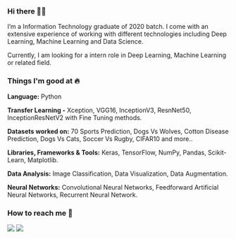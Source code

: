 ### Hi there 👋🏻 
I’m a Information Technology graduate of 2020 batch. I come with an extensive experience of working with different technologies including Deep Learning, Machine Learning and Data Science.

Currently, I am looking for a intern role in Deep Learning, Machine Learning or related field. 

### Things I'm good at :fire:
**Language:**  Python

**Transfer Learning -** Xception, VGG16, InceptionV3, ResnNet50, InceptionResNetV2 with Fine Tuning methods.

**Datasets worked on:** 70 Sports Prediction, Dogs Vs Wolves, Cotton Disease Prediction, Dogs Vs Cats, Soccer Vs Rugby, CIFAR10 and more..

**Libraries, Frameworks & Tools:** Keras, TensorFlow, NumPy, Pandas, Scikit-Learn, Matplotlib.

**Data Analysis:** Image Classification, Data Visualization, Data Augmentation.

**Neural Networks:** Convolutional Neural Networks, Feedforward Artificial Neural Networks, Recurrent Neural Network.

### How to reach me 📱

[<img target="_blank" src="https://img.icons8.com/cotton/64/000000/whatsapp--v4.png"/>](https://wa.me/918605498378) [<img target="_blank" src="https://img.icons8.com/doodle/64/000000/linkedin-circled.png"/>](https://www.linkedin.com/in/ritik-vaidande-6a1117168/)
